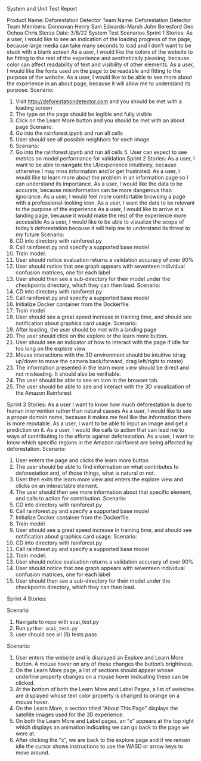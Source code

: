 System and Unit Test Report

Product Name: Deforestation Detector
Team Name: Deforestation Detector
Team Members:
Donnovan Henry
Sam Edwards-Marsh
John Beresford
Geo Ochoa
Chris Sterza
Date: 3/8/22
System Test Scenarios
Sprint 1
Stories:
As a user, I would like to see an indication of the loading progress of the page, because large media can take many seconds to load and I don’t want to be stuck with a blank screen
As a user, I would like the colors of the website to be fitting to the rest of the experience and aesthetically pleasing, because color can affect readability of text and visibility of other elements.
As a user, I would like the fonts used on the page to be readable and fitting to the purpose of the website.
As a user, I would like to be able to see more about the experience in an about page, because it will allow me to understand its purpose.
Scenario:
1. Visit http://deforestationdetector.com and you should be met with a loading screen
2. The type on the page should be legible and fully visible
3. Click on the Learn More button and you should be met with an about page
Scenario: 
1. Go into the rainforest.ipynb and run all cells
2. User should see all possible neighbors for each image
3. Scenario:
4. Go into the rainforest.ipynb and run all cells
​​5. User can expect to see metrics on model performance for validation
Sprint 2
Stories:
As a user, I want to be able to navigate the UI/experience intuitively, because otherwise I may miss information and/or get frustrated.
As a user, I would like to learn more about the problem in an information page so I can understand its importance.
As a user, I would like the data to be accurate, because misinformation can be more dangerous than ignorance.
As a user, I would feel more comfortable browsing a page with a professional-looking icon.
As a user, I want the data to be relevant to the purpose of the experience
As a user, I would like to arrive at a landing page, because it would make the rest of the experience more accessible
As a user, I would like to be able to visualize the scope of today’s deforestation because it will help me to understand its threat to my future
Scenario:
1. CD into directory with rainforest.py
2. Call rainforest.py and specify a supported base model
3. Train model.
4. User should notice evaluation returns a validation accuracy of over 90%
5. User should notice that one graph appears with seventeen individual confusion matrices, one for each label
6. User should then see a sub-directory for their model under the checkpoints directory, which they can then load.
Scenario:
1. CD into directory with rainforest.py
2. Call rainforest.py and specify a supported base model
3. Initialize Docker container from the Dockerfile. 
4. Train model
5. User should see a great speed increase in training time, and should see notification about graphics card usage.
Scenario:
1. After loading, the user should be met with a landing page
2. The user should click on the explore or the learn more button.
3. User should see an indicator of how to interact with the page if idle for too long on the explore view
4. Mouse interactions with the 3D environment should be intuitive (drag up/down to move the camera back/forward, drag left/right to rotate)
5. The information presented in the learn more view should be direct and not misleading. It should also be verifiable.
6. The user should be able to see an icon in the browser tab.
7. The user should be able to see and interact with the 3D visualization of the Amazon Rainforest

Sprint 3
Stories:
As a user I want to know how much deforestation is due to human intervention rather than natural causes
As a user, I would like to see a proper domain name, because it makes me feel like the information there is more reputable.
As a user, I want to be able to input an image and get a prediction on it.
As a user, I would like calls to action that can lead me to ways of contributing to the efforts against deforestation.
As a user, I want to know which specific regions in the Amazon rainforest are being affected by deforestation.
Scenario:
1. User enters the page and clicks the learn more button
2. The user should be able to find information on what contributes to deforestation and, of those things, what is natural or not.
3. User then exits the learn more view and enters the explore view and clicks on an interactable element.
4. The user should then see more information about that specific element, and calls to action for contribution.
Scenario:
1. CD into directory with rainforest.py
2. Call rainforest.py and specify a supported base model
3. Initialize Docker container from the Dockerfile. 
4. Train model
5. User should see a great speed increase in training time, and should see notification about graphics card usage.
Scenario:
1. CD into directory with rainforest.py
2. Call rainforest.py and specify a supported base model
3. Train model.
4. User should notice evaluation returns a validation accuracy of over 90%
5. User should notice that one graph appears with seventeen individual confusion matrices, one for each label
6. User should then see a sub-directory for their model under the checkpoints directory, which they can then load.

Sprint 4
Stories:

Scenario
1. Navigate to repo with scai_test.py
2. Run `python scai_test.py`
3. user should see all (6) tests pass

Scenario:
1. User enters the website and is displayed an Explore and Learn More button. A mouse hover on any of these changes the button’s brightness.
2. On the Learn More page, a list of sections should appear whose underline property changes on a mouse hover indicating these can be clicked.
3. At the bottom of both the Learn More and Label Pages, a list of websites are displayed whose text color property is changed to orange on a mouse hover.
4. On the Learn More, a section titled “About This Page” displays the satellite images used for the 3D experience.
5. On both the Learn More and Label pages, an “x” appears at the top right which displays an animation indicating we can go back to the page we were at.
6. After clicking the “x”, we are back to the explore page and if we remain idle the cursor shows instructions to use the WASD or arrow keys to move around.
